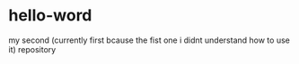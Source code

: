 # hello-word
my second (currently first bcause the fist one i didnt understand how to use it) repository
